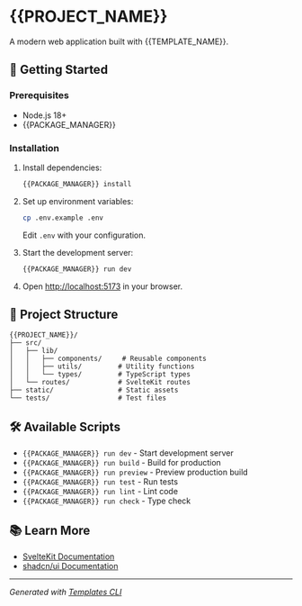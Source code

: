 # {{PROJECT_NAME}}

A modern web application built with {{TEMPLATE_NAME}}.

## 🚀 Getting Started

### Prerequisites

- Node.js 18+ 
- {{PACKAGE_MANAGER}}

### Installation

1. Install dependencies:
   ```bash
   {{PACKAGE_MANAGER}} install
   ```

2. Set up environment variables:
   ```bash
   cp .env.example .env
   ```
   Edit `.env` with your configuration.

3. Start the development server:
   ```bash
   {{PACKAGE_MANAGER}} run dev
   ```

4. Open [http://localhost:5173](http://localhost:5173) in your browser.

## 📁 Project Structure

```
{{PROJECT_NAME}}/
├── src/
│   ├── lib/
│   │   ├── components/     # Reusable components
│   │   ├── utils/         # Utility functions
│   │   └── types/         # TypeScript types
│   └── routes/            # SvelteKit routes
├── static/                # Static assets
└── tests/                 # Test files
```

## 🛠️ Available Scripts

- `{{PACKAGE_MANAGER}} run dev` - Start development server
- `{{PACKAGE_MANAGER}} run build` - Build for production
- `{{PACKAGE_MANAGER}} run preview` - Preview production build
- `{{PACKAGE_MANAGER}} run test` - Run tests
- `{{PACKAGE_MANAGER}} run lint` - Lint code
- `{{PACKAGE_MANAGER}} run check` - Type check

## 📚 Learn More

- [SvelteKit Documentation](https://kit.svelte.dev/)
- [shadcn/ui Documentation](https://ui.shadcn.com/)

---

*Generated with [Templates CLI](https://github.com/GantonL/templates)*